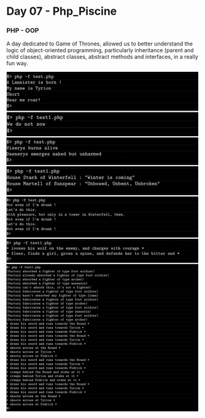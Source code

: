 # Day 07 - Php_Piscine

### PHP - OOP

A day dedicated to Game of Thrones, allowed us to better understand the logic of object-oriented programming, particularly inheritance (parent and child classes), abstract classes, abstract methods and interfaces, in a really fun way.

<img src="../resources/images/tyrion.png" width="500">
<img src="../resources/images/greyjoy.png" width="500">
<img src="../resources/images/targaryen.png" width="500">
<img src="../resources/images/house.png" width="500">
<img src="../resources/images/jaime.png" width="500">
<img src="../resources/images/night.png" width="500">
<img src="../resources/images/factory.png" width="500">
